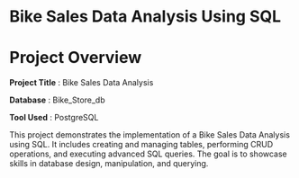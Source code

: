 # Bike Sales Data Analysis Using SQL

# Project Overview

**Project Title** : Bike Sales Data Analysis

**Database** : Bike_Store_db

**Tool Used** : PostgreSQL


This project demonstrates the implementation of a Bike Sales Data Analysis using SQL. It includes creating and managing tables, performing CRUD operations, and executing advanced SQL queries. The goal is to showcase skills in database design, manipulation, and querying.



